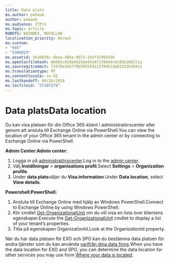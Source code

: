 ```yaml
---
title: Data plats
ms.author: pebaum
author: pebaum
ms.audience: ITPro
ms.topic: article
ROBOTS: NOINDEX, NOFOLLOW
localization_priority: Normal
ms.custom:
- "945"
- "5300023"
ms.assetid: 3bab036c-dbaa-406a-8b73-1e5f31993436
ms.openlocfilehash: 0e683c8266d425be95e87c590d4cb5d56108721a
ms.sourcegitcommit: 71978e2bb779b5955fd113f84512b83321b26912
ms.translationtype: MT
ms.contentlocale: sv-SE
ms.lasthandoff: 09/26/2019
ms.locfileid: "37207279"
---
```

# <a name="data-location"></a><span data-ttu-id="576dc-102">Data plats</span><span class="sxs-lookup"><span data-stu-id="576dc-102">Data location</span></span>

<span data-ttu-id="576dc-103">Du kan visa platsen för din Office 365-klient i administratörscenter eller genom att ansluta till Exchange Online via PowerShell.</span><span class="sxs-lookup"><span data-stu-id="576dc-103">You can view the location of your Office 365 tenant in the admin center or by connecting to Exchange Online via PowerShell.</span></span>


<span data-ttu-id="576dc-104">**Admin Center:**</span><span class="sxs-lookup"><span data-stu-id="576dc-104">**Admin center:**</span></span>
1. <span data-ttu-id="576dc-105">Logga in på [administratörscenter](https://admin.microsoft.com/Adminportal/Home).</span><span class="sxs-lookup"><span data-stu-id="576dc-105">Log in to the [admin center](https://admin.microsoft.com/Adminportal/Home).</span></span>
2. <span data-ttu-id="576dc-106">Välj **Inställningar** > **organisations profil**.</span><span class="sxs-lookup"><span data-stu-id="576dc-106">Select **Settings** > **Organization profile**.</span></span>
3. <span data-ttu-id="576dc-107">Under **data plats**väljer du **Visa information**.</span><span class="sxs-lookup"><span data-stu-id="576dc-107">Under **Data location**, select **View details**.</span></span>


<span data-ttu-id="576dc-108">**Powershell:**</span><span class="sxs-lookup"><span data-stu-id="576dc-108">**PowerShell:**</span></span>
1. <span data-ttu-id="576dc-109">Ansluta till Exchange Online med hjälp av Windows PowerShell.</span><span class="sxs-lookup"><span data-stu-id="576dc-109">Connect to Exchange Online by using Windows PowerShell.</span></span>
2. <span data-ttu-id="576dc-110">Kör cmdlet [Get-OrganizationalUnit](https://docs.microsoft.com/en-us/powershell/module/exchange/active-directory/get-organizationalunit) om du vill visa en lista över klientens egenskaper.</span><span class="sxs-lookup"><span data-stu-id="576dc-110">Execute the [Get-OrganizationalUnit](https://docs.microsoft.com/en-us/powershell/module/exchange/active-directory/get-organizationalunit) cmdlet to display a list of your tenant’s properties.</span></span> 
3. <span data-ttu-id="576dc-111">Titta på egenskapen OrganizationId.</span><span class="sxs-lookup"><span data-stu-id="576dc-111">Look at the OrganizationId property.</span></span>

<span data-ttu-id="576dc-112">När du har data platsen för EXO och SPO kan du bestämma data platsen för andra tjänster som du kan använda [varifrån dina data finns](https://products.office.com/where-is-your-data-located).</span><span class="sxs-lookup"><span data-stu-id="576dc-112">When you have the data location for EXO and SPO, you can determine the data location for other services you may use from [Where your data is located](https://products.office.com/where-is-your-data-located).</span></span>